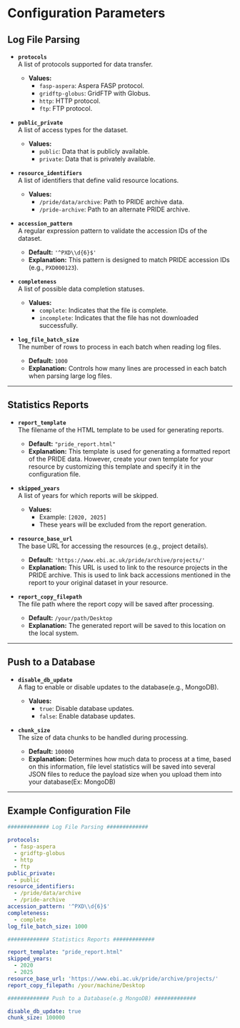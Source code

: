 # Configuration Parameters

## **Log File Parsing**

- **`protocols`**  
  A list of protocols supported for data transfer.
  - **Values:**
    - `fasp-aspera`: Aspera FASP protocol.
    - `gridftp-globus`: GridFTP with Globus.
    - `http`: HTTP protocol.
    - `ftp`: FTP protocol.

- **`public_private`**  
  A list of access types for the dataset.
  - **Values:**
    - `public`: Data that is publicly available.
    - `private`: Data that is privately available.

- **`resource_identifiers`**  
  A list of identifiers that define valid resource locations.
  - **Values:**
    - `/pride/data/archive`: Path to PRIDE archive data.
    - `/pride-archive`: Path to an alternate PRIDE archive.

- **`accession_pattern`**  
  A regular expression pattern to validate the accession IDs of the dataset.
  - **Default:** `'^PXD\\d{6}$'`
  - **Explanation:** This pattern is designed to match PRIDE accession IDs (e.g., `PXD000123`).

- **`completeness`**  
  A list of possible data completion statuses.
  - **Values:**
    - `complete`: Indicates that the file is complete.
    - `incomplete`: Indicates that the file has not downloaded successfully.
  
- **`log_file_batch_size`**  
  The number of rows to process in each batch when reading log files.
  - **Default:** `1000`
  - **Explanation:** Controls how many lines are processed in each batch when parsing large log files.


---

## **Statistics Reports**

- **`report_template`**  
  The filename of the HTML template to be used for generating reports.
  - **Default:** `"pride_report.html"`
  - **Explanation:** This template is used for generating a formatted report of the PRIDE data. 
However, create your own template for your resource by customizing this template and specify it in the configuration file.

- **`skipped_years`**  
  A list of years for which reports will be skipped.
  - **Values:**  
    - Example: `[2020, 2025]`  
    - These years will be excluded from the report generation.

- **`resource_base_url`**  
  The base URL for accessing the resources (e.g., project details).
  - **Default:** `'https://www.ebi.ac.uk/pride/archive/projects/'`
  - **Explanation:** This URL is used to link to the resource projects in the PRIDE archive. This is used to link back accessions mentioned in the report to your original dataset in your resource.

- **`report_copy_filepath`**  
  The file path where the report copy will be saved after processing.
  - **Default:** `/your/path/Desktop`
  - **Explanation:** The generated report will be saved to this location on the local system.

---

## **Push to a Database**

- **`disable_db_update`**  
  A flag to enable or disable updates to the database(e.g., MongoDB).
  - **Values:**
    - `true`: Disable database updates.
    - `false`: Enable database updates.

- **`chunk_size`**  
  The size of data chunks to be handled during processing.
  - **Default:** `100000`
  - **Explanation:** Determines how much data to process at a time, based on this information, file level statistics will be saved into several JSON files to reduce the payload size when you upload them into your database(Ex: MongoDB)

---

## Example Configuration File

```yaml
############# Log File Parsing #############

protocols:
  - fasp-aspera
  - gridftp-globus
  - http
  - ftp
public_private:
  - public
resource_identifiers:
  - /pride/data/archive
  - /pride-archive
accession_pattern: '^PXD\\d{6}$'
completeness:
  - complete
log_file_batch_size: 1000

############# Statistics Reports #############

report_template: "pride_report.html"
skipped_years:
  - 2020
  - 2025
resource_base_url: 'https://www.ebi.ac.uk/pride/archive/projects/'
report_copy_filepath: /your/machine/Desktop

############# Push to a Database(e.g MongoDB) #############

disable_db_update: true
chunk_size: 100000
```
